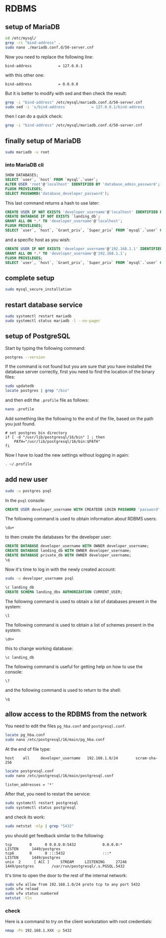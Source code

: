 # RDBMS

## setup of MariaDB

```bash
cd /etc/mysql/
grep -ri "bind-address" .
sudo nano ./mariadb.conf.d/50-server.cnf
```

Now you need to replace the following line:

```text
bind-address            = 127.0.0.1
```

with this other one:

```text
bind-address            = 0.0.0.0
```

But it is better to modify with sed and then check the result:

```bash
grep -i "bind-address" /etc/mysql/mariadb.conf.d/50-server.cnf
sudo sed -i 's/bind-address            = 127.0.0.1/bind-address            = 0.0.0.0/g' /etc/mysql/mariadb.conf.d/50-server.cnf
```

then I can do a quick check:

```bash
grep -i "bind-address" /etc/mysql/mariadb.conf.d/50-server.cnf
```

## finally setup of MariaDB

```bash
sudo mariadb -u root
```

### into MariaDB cli

```sql
SHOW DATABASES;
SELECT `user`, `host` FROM `mysql`.`user`;
ALTER USER 'root'@'localhost' IDENTIFIED BY 'database_admin_password';
FLUSH PRIVILEGES;
SELECT PASSWORD('database_developer_password');
```

This last command returns a hash to use later:

```sql
CREATE USER IF NOT EXISTS 'developer_username'@'localhost' IDENTIFIED BY PASSWORD 'database_developer_password_hash';
CREATE DATABASE IF NOT EXISTS `landing_db`;
GRANT ALL ON *.* TO 'developer_username'@'localhost';
FLUSH PRIVILEGES;
SELECT `user`, `host`, `Grant_priv`, `Super_priv` FROM `mysql`.`user` ORDER BY `user` DESC;
```

and a specific host as you wish:

```sql
CREATE USER IF NOT EXISTS 'developer_username'@'192.168.1.1' IDENTIFIED BY PASSWORD 'database_developer_password_hash';
GRANT ALL ON *.* TO 'developer_username'@'192.168.1.1';
FLUSH PRIVILEGES;
SELECT `user`, `host`, `Grant_priv`, `Super_priv` FROM `mysql`.`user` ORDER BY `user` DESC;
```

## complete setup

```bash
sudo mysql_secure_installation
```

## restart database service

```bash
sudo systemctl restart mariadb
sudo systemctl status mariadb -l --no-pager
```

## setup of PostgreSQL

Start by typing the following command:

```bash
postgres --version
```

If the command is not found but you are sure that you have installed the database server correctly, first you need to find the location of the binary files:

```bash
sudo updatedb
locate postgres | grep "/bin"
```

and then edit the `.profile` file as follows:

```bash
nano .profile
```

Add something like the following to the end of the file, based on the path you just found.

```text
# set postgres bin directory
if [ -d "/usr/lib/postgresql/16/bin" ] ; then
    PATH="/usr/lib/postgresql/16/bin:$PATH"
fi
```

Now I have to load the new settings without logging in again:

```bash
. ~/.profile
```

## add new user

```bash
sudo -u postgres psql
```

In the `psql` console:

```sql
CREATE USER developer_username WITH CREATEDB LOGIN PASSWORD 'password';
```

The following command is used to obtain information about RDBMS users:

```console
\du+
```

to then create the databases for the developer user:

```sql
CREATE DATABASE developer_username WITH OWNER developer_username;
CREATE DATABASE landing_db WITH OWNER developer_username;
CREATE DATABASE private_db WITH OWNER developer_username;
\q
```

Now it's time to log in with the newly created account:

```bash
sudo -u developer_username psql
```

```sql
\c landing_db
CREATE SCHEMA landing_dbs AUTHORIZATION CURRENT_USER;
```

The following command is used to obtain a list of databases present in the system:

```console
\l
```

The following command is used to obtain a list of schemes present in the system:

```console
\dn+
```

this to change working database:

```console
\c landing_db
```

The following command is useful for getting help on how to use the console:

```console
\?
```

and the following command is used to return to the shell:

```console
\q
```

## allow access to the RDBMS from the network

You need to edit the files `pg_hba.conf` and `postgresql.conf`.

```bash
locate pg_hba.conf
sudo nano /etc/postgresql/16/main/pg_hba.conf
```

At the end of file type:

```text
host    all     developer_username   192.168.1.0/24        scram-sha-256
```

```bash
locate postgresql.conf
sudo nano /etc/postgresql/16/main/postgresql.conf
```

```text
listen_addresses = '*'
```

After that, you need to restart the service:

```bash
sudo systemctl restart postgresql
sudo systemctl status postgresql
```

and check its work:

```bash
sudo netstat -nlp | grep "5432"
```

you should get feedback similar to the following:

```text
tcp        0      0 0.0.0.0:5432            0.0.0.0:*               LISTEN      1449/postgres       
tcp6       0      0 :::5432                 :::*                    LISTEN      1449/postgres       
unix  2      [ ACC ]     STREAM     LISTENING     27246    1449/postgres        /var/run/postgresql/.s.PGSQL.5432
```

It's time to open the door to the rest of the internal network:

```bash
sudo ufw allow from 192.168.1.0/24 proto tcp to any port 5432
sudo ufw reload
sudo ufw status numbered
netstat -tln
```

### check

Here is a command to try on the client workstation with root credentials:

```bash
nmap -Pn 192.168.1.XXX -p 5432
```
